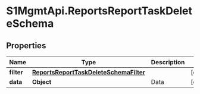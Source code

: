 # S1MgmtApi.ReportsReportTaskDeleteSchema

## Properties
Name | Type | Description | Notes
------------ | ------------- | ------------- | -------------
**filter** | [**ReportsReportTaskDeleteSchemaFilter**](ReportsReportTaskDeleteSchemaFilter.md) |  | [optional] 
**data** | **Object** | Data | [optional] 


